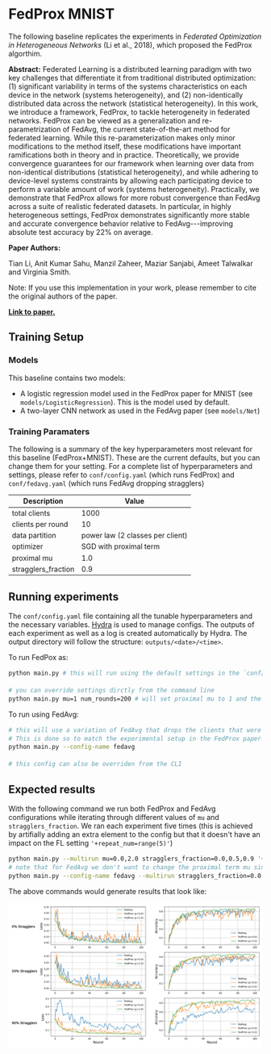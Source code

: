 # FedProx MNIST

The following baseline replicates the experiments in *Federated Optimization in Heterogeneous Networks* (Li et al., 2018), which proposed the FedProx algorthim.

**Abstract:** Federated Learning is a distributed learning paradigm with two key challenges that differentiate it from traditional distributed optimization: (1) significant variability in terms of the systems characteristics on each device in the network (systems heterogeneity), and (2) non-identically distributed data across the network (statistical heterogeneity). In this work, we introduce a framework, FedProx, to tackle heterogeneity in federated networks. FedProx can be viewed as a generalization and re-parametrization of FedAvg, the current state-of-the-art method for federated learning. While this re-parameterization makes only minor modifications to the method itself, these modifications have important ramifications both in theory and in practice. Theoretically, we provide convergence guarantees for our framework when learning over data from non-identical distributions (statistical heterogeneity), and while adhering to device-level systems constraints by allowing each participating device to perform a variable amount of work (systems heterogeneity). Practically, we demonstrate that FedProx allows for more robust convergence than FedAvg across a suite of realistic federated datasets. In particular, in highly heterogeneous settings, FedProx demonstrates significantly more stable and accurate convergence behavior relative to FedAvg---improving absolute test accuracy by 22% on average.</i>

**Paper Authors:** 

Tian Li, Anit Kumar Sahu, Manzil Zaheer, Maziar Sanjabi, Ameet Talwalkar and Virginia Smith.

Note: If you use this implementation in your work, please remember to cite the original authors of the paper. 

**[Link to paper.](https://arxiv.org/abs/1812.06127)**

## Training Setup

### Models

This baseline contains two models:

* A logistic regression model used in the FedProx paper for MNIST (see `models/LogisticRegression`). This is the model used by default.
* A two-layer CNN network as used in the FedAvg paper (see `models/Net`)

### Training Paramaters

The following is a summary of the key hyperparameters most relevant for this baseline (FedProx+MNIST). These are the current defaults, but you can change them for your setting. For a complete list of hyperparameters and settings, please refer to `conf/config.yaml` (which runs FedProx) and `conf/fedavg.yaml` (which runs FedAvg dropping stragglers)

| Description | Value |
| ----------- | ----- |
| total clients | 1000 |
| clients per round | 10 |
| data partition | power law (2 classes per client) |
| optimizer | SGD with proximal term |
| proximal mu | 1.0 |
| stragglers_fraction | 0.9 |

## Running experiments

The `conf/config.yaml` file containing all the tunable hyperparameters and the necessary variables. [Hydra](https://hydra.cc/docs/tutorials/) is used to manage configs. The outputs of each experiment as well as a log is created automatically by Hydra. The output directory will follow the structure: `outputs/<date>/<time>`.

To run FedPox as:
```bash
python main.py # this will run using the default settings in the `conf/config.yaml`

# you can override settings dirctly from the command line
python main.py mu=1 num_rounds=200 # will set proximal mu to 1 and the number of rounds to 200
```

To run using FedAvg:
```bash
# this will use a variation of FedAvg that drops the clients that were flagged as stragglers
# This is done so to match the experimental setup in the FedProx paper
python main.py --config-name fedavg

# this config can also be overriden from the CLI
```

## Expected results

With the following command we run both FedProx and FedAvg configurations while iterating through different values of `mu` and `stragglers_fraction`. We ran each experiment five times (this is achieved by artifially adding an extra element to the config but that it doesn't have an impact on the FL setting `'+repeat_num=range(5)'`)

```bash
python main.py --multirun mu=0.0,2.0 stragglers_fraction=0.0,0.5,0.9 '+repeat_num=range(5)'
# note that for FedAvg we don't want to change the proximal term mu since it should be kept at 0.0
python main.py --config-name fedavg --multirun stragglers_fraction=0.0,0.5,0.9 '+repeat_num=range(5)'
```

The above commands would generate results that look like:

![](docs/FedProx_mnist.png)